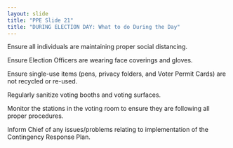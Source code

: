 ```yaml
---
layout: slide
title: "PPE Slide 21"
title: "DURING ELECTION DAY: What to do During the Day"
---
```


Ensure all individuals are maintaining proper social distancing.

Ensure Election Officers are wearing face coverings and gloves.

Ensure single-use items (pens, privacy folders, and Voter Permit Cards) are not recycled or re-used.

Regularly sanitize voting booths and voting surfaces.

Monitor the stations in the voting room to ensure they are following all proper procedures.

Inform Chief of any issues/problems relating to implementation of the Contingency Response Plan.
